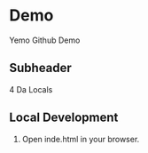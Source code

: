 # Demo

Yemo Github Demo

## Subheader 

4 Da Locals

## Local Development

1. Open inde.html in your browser.